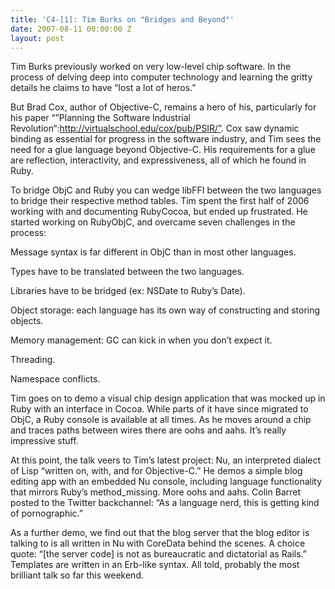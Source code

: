 ```yaml
---
title: 'C4-[1]: Tim Burks on "Bridges and Beyond"'
date: 2007-08-11 00:00:00 Z
layout: post
---
```





Tim Burks previously worked on very low-level chip software. In the process of delving deep into computer technology and learning the gritty details he claims to have “lost a lot of heros.”

But Brad Cox, author of Objective-C, remains a hero of his, particularly for his paper “”Planning the Software Industrial Revolution“:http://virtualschool.edu/cox/pub/PSIR/”. Cox saw dynamic binding as essential for progress in the software industry, and Tim sees the need for a glue language beyond Objective-C. His requirements for a glue are reflection, interactivity, and expressiveness, all of which he found in Ruby.

To bridge ObjC and Ruby you can wedge libFFI between the two languages to bridge their respective method tables. Tim spent the first half of 2006 working with and documenting RubyCocoa, but ended up frustrated. He started working on RubyObjC, and overcame seven challenges in the process:

Message syntax is far different in ObjC than in most other languages.

Types have to be translated between the two languages.

Libraries have to be bridged (ex: NSDate to Ruby’s Date).

Object storage: each language has its own way of constructing and storing objects.

Memory management: GC can kick in when you don’t expect it.

Threading.

Namespace conflicts.

Tim goes on to demo a visual chip design application that was mocked up in Ruby with an interface in Cocoa. While parts of it have since migrated to ObjC, a Ruby console is available at all times. As he moves around a chip and traces paths between wires there are oohs and aahs. It’s really impressive stuff.

At this point, the talk veers to Tim’s latest project: Nu, an interpreted dialect of Lisp “written on, with, and for Objective-C.” He demos a simple blog editing app with an embedded Nu console, including language functionality that mirrors Ruby’s method\_missing. More oohs and aahs. Colin Barret posted to the Twitter backchannel: “As a language nerd, this is getting kind of pornographic.”

As a further demo, we find out that the blog server that the blog editor is talking to is all written in Nu with CoreData behind the scenes. A choice quote: “[the server code] is not as bureaucratic and dictatorial as Rails.” Templates are written in an Erb-like syntax.
All told, probably the most brilliant talk so far this weekend.
